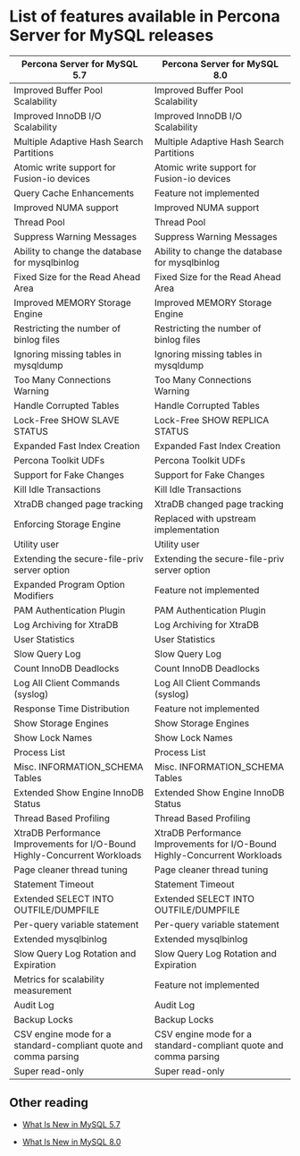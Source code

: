 # List of features available in Percona Server for MySQL releases

| Percona Server for MySQL 5.7                                              | Percona Server for MySQL 8.0                                              |
|---------------------------------------------------------------------------|---------------------------------------------------------------------------|
| Improved Buffer Pool Scalability                                          | Improved Buffer Pool Scalability                                          |
| Improved InnoDB I/O Scalability                                           | Improved InnoDB I/O Scalability                                           |
| Multiple Adaptive Hash Search Partitions                                  | Multiple Adaptive Hash Search Partitions                                  |
| Atomic write support for Fusion-io devices                                | Atomic write support for Fusion-io devices                                |
| Query Cache Enhancements                                                  | Feature not implemented                                                   |
| Improved NUMA support                                                     | Improved NUMA support                                                   |
| Thread Pool                                                               | Thread Pool                                                               |
| Suppress Warning Messages                                                 | Suppress Warning Messages                                                 |
| Ability to change the database for mysqlbinlog                                | Ability to change the database for mysqlbinlog                                |
| Fixed Size for the Read Ahead Area                                        | Fixed Size for the Read Ahead Area                                        |
| Improved MEMORY Storage Engine                                            | Improved MEMORY Storage Engine                                            |
| Restricting the number of binlog files                                    | Restricting the number of binlog files                                    |
| Ignoring missing tables in mysqldump                                      | Ignoring missing tables in mysqldump                                      |
| Too Many Connections Warning                                              | Too Many Connections Warning                                              |
| Handle Corrupted Tables                                                   | Handle Corrupted Tables                                                   |
| Lock-Free SHOW SLAVE STATUS                                               | Lock-Free SHOW REPLICA STATUS                                             |
| Expanded Fast Index Creation                                              | Expanded Fast Index Creation                                              |
| Percona Toolkit UDFs                                                      | Percona Toolkit UDFs                                                      |
| Support for Fake Changes                                                  | Support for Fake Changes                                                  |
| Kill Idle Transactions                                                    | Kill Idle Transactions                                                    |
| XtraDB changed page tracking                                              | XtraDB changed page tracking                                              |
| Enforcing Storage Engine                                                  | Replaced with upstream implementation                                     |
| Utility user                                                              | Utility user                                                              |
| Extending the secure-file-priv server option                              | Extending the secure-file-priv server option                              |
| Expanded Program Option Modifiers                                         | Feature not implemented                                                   |
| PAM Authentication Plugin                                                 | PAM Authentication Plugin                                                 |
| Log Archiving for XtraDB                                                  | Log Archiving for XtraDB                                                  |
| User Statistics                                                           | User Statistics                                                           |
| Slow Query Log                                                            | Slow Query Log                                                            |
| Count InnoDB Deadlocks                                                    | Count InnoDB Deadlocks                                                    |
| Log All Client Commands (syslog)                                          | Log All Client Commands (syslog)                                          |
| Response Time Distribution                                                | Feature not implemented                                                   |
| Show Storage Engines                                                      | Show Storage Engines                                                      |
| Show Lock Names                                                           | Show Lock Names                                                           |
| Process List                                                              | Process List                                                              |
| Misc. INFORMATION_SCHEMA Tables                                           | Misc. INFORMATION_SCHEMA Tables                                           |
| Extended Show Engine InnoDB Status                                        | Extended Show Engine InnoDB Status                                        |
| Thread Based Profiling                                                    | Thread Based Profiling                                                    |
| XtraDB Performance Improvements for I/O-Bound Highly-Concurrent Workloads | XtraDB Performance Improvements for I/O-Bound Highly-Concurrent Workloads |
| Page cleaner thread tuning                                                | Page cleaner thread tuning                                                |
| Statement Timeout                                                         | Statement Timeout                                                         |
| Extended SELECT INTO OUTFILE/DUMPFILE                                     | Extended SELECT INTO OUTFILE/DUMPFILE                                     |
| Per-query variable statement                                              | Per-query variable statement                                              |
| Extended mysqlbinlog                                                      | Extended mysqlbinlog                                                      |
| Slow Query Log Rotation and Expiration                                    | Slow Query Log Rotation and Expiration                                    |
| Metrics for scalability measurement                                       | Feature not implemented                                                   |
| Audit Log                                                                 | Audit Log                                                                 |
| Backup Locks                                                              | Backup Locks                                                              |
| CSV engine mode for a standard-compliant quote and comma parsing            | CSV engine mode for a standard-compliant quote and comma parsing            |
| Super read-only                                                           | Super read-only                                                           |


## Other reading

* [What Is New in MySQL 5.7](https://dev.mysql.com/doc/refman/5.7/en/mysql-nutshell.html)

* [What Is New in MySQL 8.0](https://dev.mysql.com/doc/refman/8.0/en/mysql-nutshell.html)
